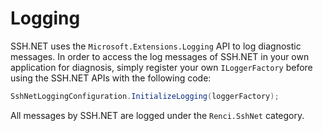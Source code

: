 Logging
=================

SSH.NET uses the `Microsoft.Extensions.Logging` API to log diagnostic messages. In order to access the log messages of SSH.NET in your own application for diagnosis, simply register your own `ILoggerFactory` before using the SSH.NET APIs with the following code:

```cs
SshNetLoggingConfiguration.InitializeLogging(loggerFactory);
```

All messages by SSH.NET are logged under the `Renci.SshNet` category.
